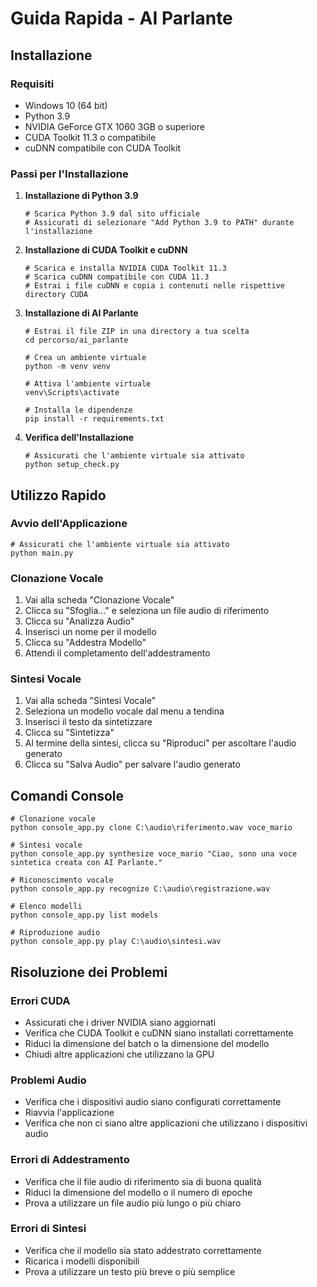 # Guida Rapida - AI Parlante

## Installazione

### Requisiti
- Windows 10 (64 bit)
- Python 3.9
- NVIDIA GeForce GTX 1060 3GB o superiore
- CUDA Toolkit 11.3 o compatibile
- cuDNN compatibile con CUDA Toolkit

### Passi per l'Installazione

1. **Installazione di Python 3.9**
   ```
   # Scarica Python 3.9 dal sito ufficiale
   # Assicurati di selezionare "Add Python 3.9 to PATH" durante l'installazione
   ```

2. **Installazione di CUDA Toolkit e cuDNN**
   ```
   # Scarica e installa NVIDIA CUDA Toolkit 11.3
   # Scarica cuDNN compatibile con CUDA 11.3
   # Estrai i file cuDNN e copia i contenuti nelle rispettive directory CUDA
   ```

3. **Installazione di AI Parlante**
   ```
   # Estrai il file ZIP in una directory a tua scelta
   cd percorso/ai_parlante
   
   # Crea un ambiente virtuale
   python -m venv venv
   
   # Attiva l'ambiente virtuale
   venv\Scripts\activate
   
   # Installa le dipendenze
   pip install -r requirements.txt
   ```

4. **Verifica dell'Installazione**
   ```
   # Assicurati che l'ambiente virtuale sia attivato
   python setup_check.py
   ```

## Utilizzo Rapido

### Avvio dell'Applicazione

```
# Assicurati che l'ambiente virtuale sia attivato
python main.py
```

### Clonazione Vocale

1. Vai alla scheda "Clonazione Vocale"
2. Clicca su "Sfoglia..." e seleziona un file audio di riferimento
3. Clicca su "Analizza Audio"
4. Inserisci un nome per il modello
5. Clicca su "Addestra Modello"
6. Attendi il completamento dell'addestramento

### Sintesi Vocale

1. Vai alla scheda "Sintesi Vocale"
2. Seleziona un modello vocale dal menu a tendina
3. Inserisci il testo da sintetizzare
4. Clicca su "Sintetizza"
5. Al termine della sintesi, clicca su "Riproduci" per ascoltare l'audio generato
6. Clicca su "Salva Audio" per salvare l'audio generato

## Comandi Console

```
# Clonazione vocale
python console_app.py clone C:\audio\riferimento.wav voce_mario

# Sintesi vocale
python console_app.py synthesize voce_mario "Ciao, sono una voce sintetica creata con AI Parlante."

# Riconoscimento vocale
python console_app.py recognize C:\audio\registrazione.wav

# Elenco modelli
python console_app.py list models

# Riproduzione audio
python console_app.py play C:\audio\sintesi.wav
```

## Risoluzione dei Problemi

### Errori CUDA
- Assicurati che i driver NVIDIA siano aggiornati
- Verifica che CUDA Toolkit e cuDNN siano installati correttamente
- Riduci la dimensione del batch o la dimensione del modello
- Chiudi altre applicazioni che utilizzano la GPU

### Problemi Audio
- Verifica che i dispositivi audio siano configurati correttamente
- Riavvia l'applicazione
- Verifica che non ci siano altre applicazioni che utilizzano i dispositivi audio

### Errori di Addestramento
- Verifica che il file audio di riferimento sia di buona qualità
- Riduci la dimensione del modello o il numero di epoche
- Prova a utilizzare un file audio più lungo o più chiaro

### Errori di Sintesi
- Verifica che il modello sia stato addestrato correttamente
- Ricarica i modelli disponibili
- Prova a utilizzare un testo più breve o più semplice

